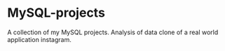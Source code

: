 # MySQL-projects
A collection of my MySQL projects.
Analysis of data clone of a real world application instagram.
